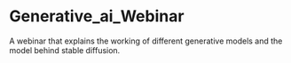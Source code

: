 # Generative_ai_Webinar
A webinar that explains the working of different generative models and the model behind stable diffusion.
